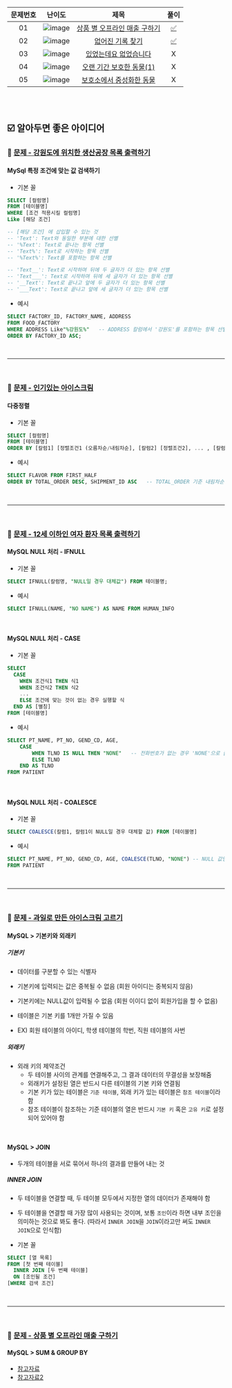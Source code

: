 |문제번호|난이도|제목|풀이|
|:---:|:---:|:---:|:---:|
|01|![image](https://user-images.githubusercontent.com/68424403/188271247-115b904d-2f51-4791-8f3e-af4bfe5a872c.png)|[상품 별 오프라인 매출 구하기](https://school.programmers.co.kr/learn/courses/30/lessons/131533)|[✅](./findTheSaleRaitoOfProducts.sql)|
|02|![image](https://user-images.githubusercontent.com/68424403/188287638-ad5798f6-8ba8-455f-936b-c1e6bebab15a.png)|[없어진 기록 찾기](https://school.programmers.co.kr/learn/courses/30/lessons/59042)|[✅]()|
|03|![image](https://user-images.githubusercontent.com/68424403/188287644-85b3bd9d-0383-4f4e-929a-c90953835976.png)|[있었는데요 없었습니다](https://school.programmers.co.kr/learn/courses/30/lessons/59043)|X|
|04|![image](https://user-images.githubusercontent.com/68424403/188287646-25e25233-ae57-46aa-8e64-b4f2c21deafc.png)|[오랜 기간 보호한 동물(1)](https://school.programmers.co.kr/learn/courses/30/lessons/59044)|X|
|05|![image](https://user-images.githubusercontent.com/68424403/188277977-db31ab54-7423-4d7f-b7af-eaecb85091be.png)|[보호소에서 중성화한 동물](https://school.programmers.co.kr/learn/courses/30/lessons/59045)|X|


<br><br>

## :ballot_box_with_check: 알아두면 좋은 아이디어

### :bookmark: [문제 - 강원도에 위치한 생산공장 목록 출력하기](https://school.programmers.co.kr/learn/courses/30/lessons/131112)

#### MySql 특정 조건에 맞는 값 검색하기

- 기본 꼴

```sql
SELECT [컬럼명]
FROM [테이블명]
WHERE [조건 적용시킬 컬럼명]
Like [해당 조건]

-- [해당 조건] 에 삽입할 수 있는 것
-- 'Text': Text와 동일한 부분에 대한 선별
-- '%Text': Text로 끝나는 항목 선별
-- 'Text%': Text로 시작하는 항목 선별
-- '%Text%': Text를 포함하는 항목 선별

-- 'Text__': Text로 시작하며 뒤에 두 글자가 더 있는 항목 선별
-- 'Text___': Text로 시작하며 뒤에 세 글자가 더 있는 항목 선별
-- '__Text': Text로 끝나고 앞에 두 글자가 더 있는 항목 선별
-- '___Text': Text로 끝나고 앞에 세 글자가 더 있는 항목 선별
```

- 예시

```sql
SELECT FACTORY_ID, FACTORY_NAME, ADDRESS
FROM FOOD_FACTORY
WHERE ADDRESS Like"%강원도%"   -- ADDRESS 칼럼에서 '강원도'를 포함하는 항목 선별
ORDER BY FACTORY_ID ASC;
```

<br>
<hr>
<br>

### :bookmark: [문제 - 인기있는 아이스크림](https://school.programmers.co.kr/learn/courses/30/lessons/133024)

#### 다중정렬

- 기본 꼴

```sql
SELECT [컬럼명]
FROM [테이블명]
ORDER BY [칼럼1] [정렬조건1 (오름차순/내림차순], [칼럼2] [정렬조건2], ... , [칼럼n] [정렬조건n]
```

- 예시

```sql
SELECT FLAVOR FROM FIRST_HALF
ORDER BY TOTAL_ORDER DESC, SHIPMENT_ID ASC   -- TOTAL_ORDER 기준 내림차순 정렬, TOTAL_ORDER가 같다면 SHIPMENT_ID 기준 오름차순 정렬
```

<br>
<hr>
<br>

### :bookmark: [문제 - 12세 이하인 여자 환자 목록 출력하기](https://school.programmers.co.kr/learn/courses/30/lessons/132201)

#### MySQL NULL 처리 - IFNULL

- 기본 꼴

```sql
SELECT IFNULL(칼럼명, "NULL일 경우 대체값") FROM 테이블명;
```

- 예시

```sql
SELECT IFNULL(NAME, "NO NAME") AS NAME FROM HUMAN_INFO
```

<br>

#### MySQL NULL 처리 - CASE

- 기본 꼴

```sql
SELECT
  CASE
    WHEN 조건식1 THEN 식1
    WHEN 조건식2 THEN 식2
    ...
    ELSE 조건에 맞는 것이 없는 경우 실행할 식
  END AS [별칭]
FROM [테이블명]
```

- 예시

```sql
SELECT PT_NAME, PT_NO, GEND_CD, AGE,
    CASE
        WHEN TLNO IS NULL THEN "NONE"   -- 전화번호가 없는 경우 'NONE'으로 출력
        ELSE TLNO
    END AS TLNO
FROM PATIENT
```

<br>

#### MySQL NULL 처리 - COALESCE

- 기본 꼴

```sql
SELECT COALESCE(칼럼1, 칼럼1이 NULL일 경우 대체할 값) FROM [테이블명]
```

- 예시

```sql
SELECT PT_NAME, PT_NO, GEND_CD, AGE, COALESCE(TLNO, "NONE") -- NULL 값인 것은 NONE으로 반환
FROM PATIENT
```

<br>
<hr>
<br>

### :bookmark: [문제 - 과일로 만든 아이스크림 고르기](https://school.programmers.co.kr/learn/courses/30/lessons/133025)

#### MySQL > 기본키와 외래키

##### 기본키

- 데이터를 구분할 수 있는 식별자
- 기본키에 입력되는 값은 중복될 수 없음 (회원 아이디는 중복되지 않음)
- 기본키에는 NULL값이 입력될 수 없음 (회원 이이디 없이 회원가입을 할 수 없음)
- 테이블은 기본 키를 1개만 가질 수 있음

- EX) 회원 테이블의 아이디, 학생 테이블의 학번, 직원 테이블의 사번

##### 외래키

- 외래 키의 제약조건
  - 두 테이블 사이의 관계를 연결해주고, 그 결과 데이터의 무결성을 보장해줌
  - 외래키가 설정된 열은 반드시 다른 테이블의 기본 키와 연결됨
  - 기본 키가 있는 테이블은 `기준 테이블`, 외래 키가 있는 테이블은 `참조 테이블`이라 함
  - 참조 테이블이 참조하는 기준 테이블의 열은 반드시 `기본 키` 혹은 `고유 키`로 설정되어 있어야 함

<br>

#### MySQL > JOIN

- 두개의 테이블을 서로 묶어서 하나의 결과를 만들어 내는 것

##### INNER JOIN

- 두 테이블을 연결할 때, 두 테이블 모두에서 지정한 열의 데이터가 존재해야 함
- 두 테이블을 연결할 때 가장 많이 사용되는 것이며, 보통 `조인`이라 하면 내부 조인을 의미하는 것으로 봐도 좋다. (따라서 `INNER JOIN`을 `JOIN`이라고만 써도 `INNER JOIN`으로 인식함)

- 기본 꼴

```sql
SELECT [열 목록]
FROM [첫 번째 테이블]
  INNER JOIN [두 번째 테이블]
  ON [조인될 조건]
[WHERE 검색 조건]
```

<br>
<hr>
<br>



### :bookmark: [문제 - 상품 별 오프라인 매출 구하기](https://school.programmers.co.kr/learn/courses/30/lessons/131533)

#### MySQL > SUM & GROUP BY

- [참고자료](https://www.w3resource.com/sql/aggregate-functions/sum-with-group-by.php)
- [참고자료2](https://ciksiti.com/ko/chapters/9730-how-to-use-sum-function-with-group-by-in-mysql)
